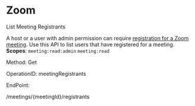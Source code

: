 #     Zoom


List Meeting Registrants

A host or a user with admin permission can require [registration for a Zoom meeting](https://support.zoom.us/hc/en-us/articles/211579443-Registration-for-Meetings). Use this API to list users that have registered for a meeting.
**Scopes**: `meeting:read:admin` `meeting:read`


Method: Get

OperationID: meetingRegistrants

EndPoint:

/meetings/{meetingId}/registrants
